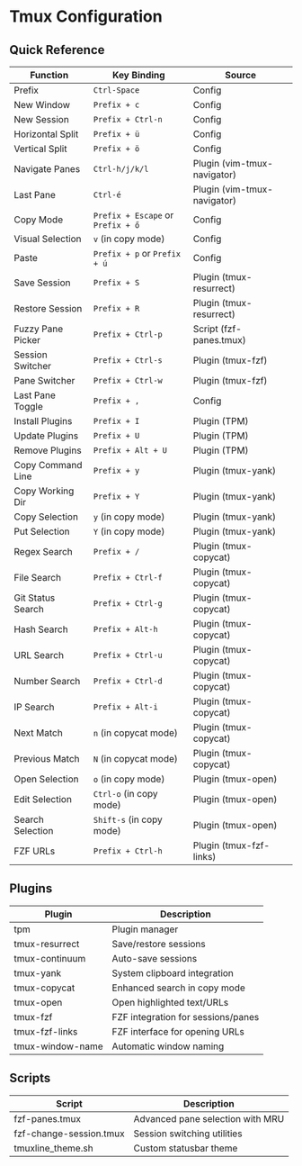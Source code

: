 # Tmux Configuration

## Quick Reference

 | Function          | Key Binding                       | Source                      |
 |-------------------|-----------------------------------|-----------------------------|
 | Prefix            | `Ctrl-Space`                      | Config                      |
 | New Window        | `Prefix + c`                      | Config                      |
 | New Session       | `Prefix + Ctrl-n`                 | Config                      |
 | Horizontal Split  | `Prefix + ü`                      | Config                      |
 | Vertical Split    | `Prefix + ö`                      | Config                      |
 | Navigate Panes    | `Ctrl-h/j/k/l`                    | Plugin (vim-tmux-navigator) |
 | Last Pane         | `Ctrl-é`                          | Plugin (vim-tmux-navigator) |
 | Copy Mode         | `Prefix + Escape` or `Prefix + ő` | Config                      |
 | Visual Selection  | `v` (in copy mode)                | Config                      |
 | Paste             | `Prefix + p` or `Prefix + ú`      | Config                      |
 | Save Session      | `Prefix + S`                      | Plugin (tmux-resurrect)     |
 | Restore Session   | `Prefix + R`                      | Plugin (tmux-resurrect)     |
 | Fuzzy Pane Picker | `Prefix + Ctrl-p`                 | Script (fzf-panes.tmux)     |
 | Session Switcher  | `Prefix + Ctrl-s`                 | Plugin (tmux-fzf)           |
 | Pane Switcher     | `Prefix + Ctrl-w`                 | Plugin (tmux-fzf)           |
 | Last Pane Toggle  | `Prefix + ,`                      | Config                      |
 | Install Plugins   | `Prefix + I`                      | Plugin (TPM)                |
 | Update Plugins    | `Prefix + U`                      | Plugin (TPM)                |
 | Remove Plugins    | `Prefix + Alt + U`                | Plugin (TPM)                |
 | Copy Command Line | `Prefix + y`                      | Plugin (tmux-yank)          |
 | Copy Working Dir  | `Prefix + Y`                      | Plugin (tmux-yank)          |
 | Copy Selection    | `y` (in copy mode)                | Plugin (tmux-yank)          |
 | Put Selection     | `Y` (in copy mode)                | Plugin (tmux-yank)          |
 | Regex Search      | `Prefix + /`                      | Plugin (tmux-copycat)       |
 | File Search       | `Prefix + Ctrl-f`                 | Plugin (tmux-copycat)       |
 | Git Status Search | `Prefix + Ctrl-g`                 | Plugin (tmux-copycat)       |
 | Hash Search       | `Prefix + Alt-h`                  | Plugin (tmux-copycat)       |
 | URL Search        | `Prefix + Ctrl-u`                 | Plugin (tmux-copycat)       |
 | Number Search     | `Prefix + Ctrl-d`                 | Plugin (tmux-copycat)       |
 | IP Search         | `Prefix + Alt-i`                  | Plugin (tmux-copycat)       |
 | Next Match        | `n` (in copycat mode)             | Plugin (tmux-copycat)       |
 | Previous Match    | `N` (in copycat mode)             | Plugin (tmux-copycat)       |
 | Open Selection    | `o` (in copy mode)                | Plugin (tmux-open)          |
 | Edit Selection    | `Ctrl-o` (in copy mode)           | Plugin (tmux-open)          |
 | Search Selection  | `Shift-s` (in copy mode)          | Plugin (tmux-open)          |
 | FZF URLs          | `Prefix + Ctrl-h`                 | Plugin (tmux-fzf-links)     |

## Plugins

  | Plugin         | Description                        |
  |----------------|------------------------------------|
  | tpm            | Plugin manager                     |
  | tmux-resurrect | Save/restore sessions              |
  | tmux-continuum | Auto-save sessions                 |
  | tmux-yank      | System clipboard integration       |
  | tmux-copycat   | Enhanced search in copy mode       |
  | tmux-open      | Open highlighted text/URLs         |
  | tmux-fzf       | FZF integration for sessions/panes |
  | tmux-fzf-links | FZF interface for opening URLs     |
  | tmux-window-name | Automatic window naming          |

## Scripts

  | Script                  | Description                      |
  |-------------------------|----------------------------------|
  | fzf-panes.tmux          | Advanced pane selection with MRU |
  | fzf-change-session.tmux | Session switching utilities      |
  | tmuxline_theme.sh       | Custom statusbar theme           |
